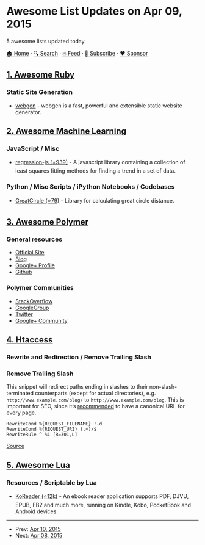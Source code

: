 # Awesome List Updates on Apr 09, 2015

5 awesome lists updated today.

[🏠 Home](/README.md) · [🔍 Search](https://www.trackawesomelist.com/search/) · [🔥 Feed](https://www.trackawesomelist.com/rss.xml) · [📮 Subscribe](https://trackawesomelist.us17.list-manage.com/subscribe?u=d2f0117aa829c83a63ec63c2f&id=36a103854c) · [❤️  Sponsor](https://github.com/sponsors/theowenyoung)



## [1. Awesome Ruby](/content/markets/awesome-ruby/README.md)

### Static Site Generation

*   [webgen](http://webgen.gettalong.org) - webgen is a fast, powerful and extensible static website generator.

## [2. Awesome Machine Learning](/content/josephmisiti/awesome-machine-learning/README.md)

### JavaScript / Misc

*   [regression-js (⭐939)](https://github.com/Tom-Alexander/regression-js) - A javascript library containing a collection of least squares fitting methods for finding a trend in a set of data.

### Python / Misc Scripts / iPython Notebooks / Codebases

*   [GreatCircle (⭐79)](https://github.com/mwgg/GreatCircle) - Library for calculating great circle distance.

## [3. Awesome Polymer](/content/Granze/awesome-polymer/README.md)

### General resources

*   [Official Site](https://www.polymer-project.org)
*   [Blog](https://blog.polymer-project.org/)
*   [Google+ Profile](https://plus.google.com/+PolymerProject/)
*   [Github](https://github.com/polymer)

### Polymer Communities

*   [StackOverflow](http://stackoverflow.com/questions/tagged/polymer)
*   [GoogleGroup](https://groups.google.com/forum/#!forum/polymer-dev)
*   [Twitter](https://twitter.com/polymer)
*   [Google+ Community](https://plus.google.com/u/1/communities/115626364525706131031)

## [4. Htaccess](/content/phanan/htaccess/README.md)

### Rewrite and Redirection / Remove Trailing Slash

### Remove Trailing Slash

This snippet will redirect paths ending in slashes to their non-slash-terminated counterparts (except for actual directories), e.g. `http://www.example.com/blog/` to `http://www.example.com/blog`. This is important for SEO, since it’s [recommended](http://overit.com/blog/canonical-urls) to have a canonical URL for every page.

```apacheconf
RewriteCond %{REQUEST_FILENAME} !-d
RewriteCond %{REQUEST_URI} (.+)/$
RewriteRule ^ %1 [R=301,L]
```

[Source](https://stackoverflow.com/questions/21417263/htaccess-add-remove-trailing-slash-from-url#27264788)

## [5. Awesome Lua](/content/LewisJEllis/awesome-lua/README.md)

### Resources / Scriptable by Lua

*   [KoReader (⭐12k)](https://github.com/koreader/koreader) - An ebook reader application supports PDF, DJVU, EPUB, FB2 and much more, running on Kindle, Kobo, PocketBook and Android devices.

---

- Prev: [Apr 10, 2015](/content/2015/04/10/README.md)
- Next: [Apr 08, 2015](/content/2015/04/08/README.md)